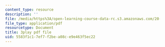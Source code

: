 ```yaml
---
content_type: resource
description: ''
file: /media/https%3A/open-learning-course-data-rc.s3.amazonaws.com/20-219-becoming-the-next-bill-nye-writing-and-hosting-the-educational-show-january-iap-2015/5583f1c17ef7f2bea08ce9e463f5ec22_ZMe7jSsPmW4.pdf
file_type: application/pdf
resourcetype: Document
title: 3play pdf file
uid: 5583f1c1-7ef7-f2be-a08c-e9e463f5ec22
---
```

